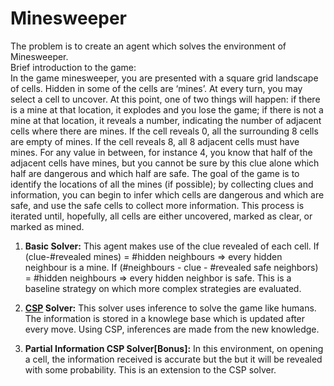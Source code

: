 # Minesweeper

The problem is to create an agent which solves the environment of Minesweeper.    
Brief introduction to the game:   
In the game minesweeper, you are presented with a square grid landscape of cells. Hidden in some of the cells are ‘mines’. At every turn, you may select a cell to uncover. At this point, one of two things will happen: if there is a mine at that location, it explodes and you lose the game; if there is not a mine at that location, it reveals a number, indicating the number of adjacent cells where there are mines. If the cell reveals 0, all the surrounding 8 cells are empty of mines. If the cell reveals 8, all 8 adjacent cells must have mines. For any value in between, for instance 4, you know that half of the adjacent cells have mines, but you cannot be sure by this clue alone which half are dangerous and which half are safe.
The goal of the game is to identify the locations of all the mines (if possible); by collecting clues and information, you can begin to infer which cells are dangerous and which are safe, and use the safe cells to collect more information. This process is iterated until, hopefully, all cells are either uncovered, marked as clear, or marked as mined.  

1. **Basic Solver:** This agent makes use of the clue revealed of each cell. If (clue-#revealed mines) = #hidden neighbours => every hidden neighbour is a mine.
If (#neighbours - clue -  #revealed safe neighbors) = #hidden neighbours => every hidden neighbor is safe. This is a baseline strategy on which 
more complex strategies are evaluated. 

2. **[CSP](https://en.wikipedia.org/wiki/Constraint_satisfaction_problem) Solver:** This solver uses inference to solve the game like humans. The information is stored in a knowlege base which is updated after every move. Using CSP, inferences are made from the new knowledge. 

3. **Partial Information CSP Solver[Bonus]:** In this environment, on opening a cell, the information received is accurate but the but it will be revealed with some probability. This is an extension to the CSP solver. 
